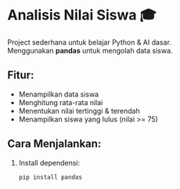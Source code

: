 # Analisis Nilai Siswa 🎓

Project sederhana untuk belajar Python & AI dasar.  
Menggunakan **pandas** untuk mengolah data siswa.

## Fitur:
- Menampilkan data siswa
- Menghitung rata-rata nilai
- Menentukan nilai tertinggi & terendah
- Menampilkan siswa yang lulus (nilai >= 75)

## Cara Menjalankan:
1. Install dependensi:
   ```bash
   pip install pandas
